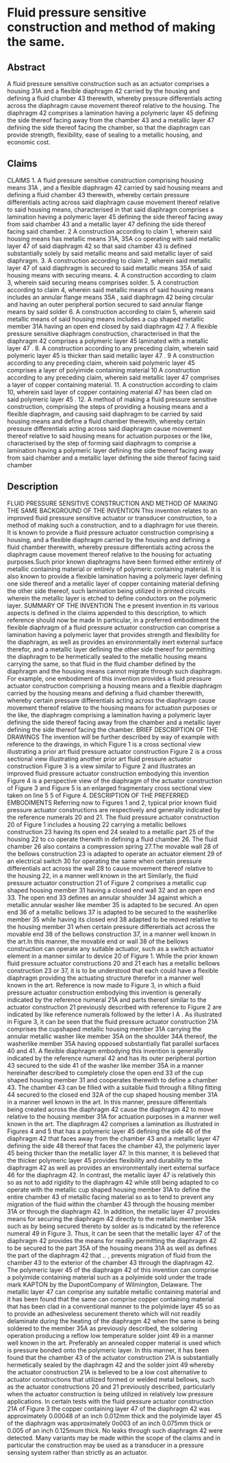 # Fluid pressure sensitive construction and method of making the same.

## Abstract
A fluid pressure sensitive construction such as an actuator comprises a housing 31A and a flexible diaphragm 42 carried by the housing and defining a fluid chamber 43 therewith, whereby pressure differentials acting across the diaphragm cause movement thereof relative to the housing. The diaphragm 42 comprises a lamination having a polymeric layer 45 defining the side thereof facing away from the chamber 43 and a metallic layer 47 defining the side thereof facing the chamber, so that the diaphragm can provide strength, flexibility, ease of sealing to a metallic housing, and economic cost.

## Claims
CLAIMS 1. A fluid pressure sensitive construction comprising housing means 31A , and a flexible diaphragm 42 carried by said housing means and defining a fluid chamber 43 therewith, whereby certain pressure differentials acting across said diaphragm cause movement thereof relative to said housing means, characterised in that said diaphragm comprises a lamination having a polymeric layer 45 defining the side thereof facing away from said chamber 43 and a metallic layer 47 defining the side thereof facing said chamber. 2 A construction according to claim 1, wherein said housing means has metallic means 31A, 35A co operating with said metallic layer 47 of said diaphragm 42 so that said chamber 43 is defined substantially solely by said metallic means and said metallic layer of said diaphragm. 3. A construction according to claim 2, wherein said metallic layer 47 of said diaphragm is secured to said metallic means 35A of said housing means with securing means. 4. A construction according to claim 3, wherein said securing means comprises solder. 5. A construction according to claim 4, wherein said metallic means of said housing means includes an annular flange means 35A , said diaphragm 42 being circular and having an outer peripheral portion secured to said annular flange means by said solder 6. A construction according to claim 5, wherein said metallic means of said housing means includes a cup shaped metallic member 31A having an open end closed by said diaphragm 42 7. A flexible pressure sensitive diaphragm construction, characterised in that the diaphragm 42 comprises a polymeric layer 45 laminated with a metallic layer 47 . 8. A construction according to any preceding claim, wherein said polymeric layer 45 is thicker than said metallic layer 47 . 9 A construction according to any preceding claim, wherein said polymeric layer 45 comprises a layer of polyimide containing material 10 A construction according to any preceding claim, wherein said metallic layer 47 comprises a layer of copper containing material. 11. A construction according to claim 10, wherein said layer of copper containing material 47 has been clad on said polymeric layer 45 . 12. A method of making a fluid pressure sensitive construction, comprising the steps of providing a housing means and a flexible diaphragm, and causing said diaphragm to be carried by said housing means and define a fluid chamber therewith, whereby certain pressure differentials acting across said diaphragm cause movement thereof relative to said housing means for actuation purposes or the like, characterised by the step of forming said diaphragm to comprise a lamination having a polymeric layer defining the side thereof facing away from said chamber and a metallic layer defining the side thereof facing said chamber

## Description
FLUID PRESSURE SENSITIVE CONSTRUCTION AND METHOD OF MAKING THE SAME BACKGROUND OF THE INVENTION This invention relates to an improved fluid pressure sensitive actuator or transducer construction, to a method of making such a construction, and to a diaphragm for use therein. It is known to provide a fluid pressure actuator construction comprising a housing, and a flexible diaphragm carried by the housing and defining a fluid chamber therewith, whereby pressure differentials acting across the diaphragm cause movement thereof relative to the housing for actuating purposes.Such prior known diaphragms have been formed either entirely of metallic containing material or entirely of polymeric containing material. It is also known to provide a flexible lamination having a polymeric layer defining one side thereof and a metallic layer of copper containing material defining the other side thereof, such lamination being utilized in printed circuits wherein the metallic layer is etched to define conductors on the polymeric layer. SUMMARY OF THE INVENTION The e present invention in its various aspects is defined in the claims appended to this description, to which reference should now be made In particular, in a preferred embodiment the flexible diaphragm of a fluid pressure actuator construction can comprise a lamination having a polymeric layer that provides strength and flexibility for the diaphragm, as well as provides an environmentally inert external surface therefor, and a metallic layer defining the other side thereof for permitting the diaphragm to be hermetically sealed to the metallic housing means carrying the same, so that fluid in the fluid chamber defined by the diaphragm and the housing means cannot migrate through such diaphragm. For example, one embodiment of this invention provides a fluid pressure actuator construction comprising a housing means and a flexible diaphragm carried by the housing means and defining a fluid chamber therewith, whereby certain pressure differentials acting across the diaphragm cause movement thereof relative to the housing means for actuation purposes or the like, the diaphragm comprising a lamination having a polymeric layer defining the side thereof facing away from the chamber and a metallic layer defining the side thereof facing the chamber. BRIEF DESCRIPTION OF THE DRAWINGS The invention will be further described by way of example with reference to the drawings, in which Figure 1 is a cross sectional view illustrating a prior art fluid pressure actuator construction Figure 2 is a cross sectional view illustrating another prior art fluid pressure actuator construction Figure 3 is a view similar to Figure 2 and illustrates an improved fluid pressure actuator construction embodying this invention Figure 4 is a perspective view of the diaphragm of the actuator construction of Figure 3 and Figure 5 is an enlarged fragmentary cross sectional view taken on line 5 5 of Figure 4. DESCRIPTION OF THE PREFERRED EMBODIMENTS Referring now to Figures 1 and 2, typical prior known fluid pressure actuator constructions are respectively and generally indicated by the reference numerals 20 and 21. The fluid pressure actuator construction 20 of Figure 1 includes a housing 22 carrying a metallic bellows construction 23 having its open end 24 sealed to a metallic part 25 of the housing 22 to co operate therwith in defining a fluid chamber 26. The fluid chamber 26 also contains a compression spring 27.The movable wall 28 of the bellows construction 23 is adapted to operate an actuator element 29 of an electrical switch 30 for operating the same when certain pressure differentials act across the wall 28 to cause movement thereof relative to the housing 22, in a manner well known in the art Similarly, the fluid pressure actuator construction 21 of Figure 2 comprises a metallic cup shaped housing member 31 having a closed end wall 32 and an open end 33. The open end 33 defines an annular shoulder 34 against which a metallic annular washer like member 35 is adapted to be secured. An open end 36 of a metallic bellows 37 is adapted to be secured to the washerlike member 35 while having its closed end 38 adapted to be moved relative to the housing member 31 when certain pressure differentials act across the movable end 38 of the bellows construction 37, in a manner well known in the art.In this manner, the movable end or wall 38 of the bellows construction can operate any suitable actuator, such as a switch actuator element in a manner similar to device 20 of Figure 1. While the prior known fluid pressure actuator constructions 20 and 21 each has a metallic bellows construction 23 or 37, it is to be understood that each could have a flexible diaphragm providing the actuating structure therefor in a manner well known in the art. Reference is now made to Figure 3, in which a fluid pressure actuator construction embodying this invention is generally indicated by the reference numeral 21A and parts thereof similar to the actuator construction 21 previously described with reference to Figure 2 are indicated by like reference numerals followed by the letter l A . As illustrated in Figure 3, it can be seen that the fluid pressure actuator construction 21A comprises the cupshaped metallic housing member 31A carrying the annular metallic washer like member 35A on the shoulder 34A thereof, the washerlike member 35A having opposed substantially flat parallel surfaces 40 and 41. A flexible diaphragm embodying this invention is generally indicated by the reference numeral 42 and has its outer peripheral portion 43 secured to the side 41 of the washer like member 35A in a manner hereinafter described to completely close the open end 33 of the cup shaped housing member 31 and cooperates therewith to define a chamber 43. The chamber 43 can be filled with a suitable fluid through a filling fitting 44 secured to the closed end 32A of the cup shaped housing member 31A in a manner well known in the art. In this manner, pressure differentials being created across the diaphragm 42 cause the diaphragm 42 to move relative to the housing member 31A for actuation purposes in a manner well known in the art. The diaphragm 42 comprises a lamination as illustrated in Figures 4 and 5 that has a polymeric layer 45 defining the side 46 of the diaphragm 42 that faces away from the chamber 43 and a metallic layer 47 defining the side 48 thereof that faces the chamber 43, the polymeric layer 45 being thicker than the metallic layer 47. In this manner, it is believed that the thicker polymeric layer 45 provides flexibility and durability to the diaphragm 42 as well as provides an environmentally inert external surface 46 for the diaphragm 42. In contrast, the metallic layer 47 is relatively thin so as not to add rigidity to the diaphragm 42 while still being adapted to co operate with the metallic cup shaped housing member 31A to define the entire chamber 43 of metallic facing material so as to tend to prevent any migration of the fluid within the chamber 43 through the housing member 31A or through the diaphragm 42. In addition, the metallic layer 47 provides means for securing the diaphragm 42 directly to the metallic member 35A such as by being secured thereto by solder as is indicated by the reference numeral 49 in Figure 3. Thus, it can be seen that the metallic layer 47 of the diaphragm 42 provides the means for readily permitting the diaphragm 42 to be secured to the part 35A of the housing means 31A as well as defines the part of the diaphragm 42 that .. , prevents migration of fluid from the chamber 43 to the exterior of the chamber 43 through the diaphragm 42. The polymeric layer 45 of the diaphragm 42 of this invention can comprise a polyimide containing material such as a polyimide sold under the trade mark KAPTON by the DupontCompany of Wilmington, Delaware. The metallic layer 47 can comprise any suitable metallic containing material and it has been found that the same can comprise copper containing material that has been clad in a conventional manner to the polyimide layer 45 so as to provide an adhesiveless securement thereto which will not readily delaminate during the heating of the diaphragm 42 when the same is being soldered to the member 35A as previously described, the soldering operation producing a reflow low temperature solder joint 49 in a manner well known in the art. Preferably an annealed copper material is used which is pressure bonded onto the polymeric layer. In this manner, it has been found that the chamber 43 of the actuator construction 21A is substantially hermetically sealed by the diaphragm 42 and the solder joint 49 whereby the actuator construction 21A is believed to be a low cost alternative to actuator constructions that utilized formed or welded metal bellows, such as the actuator constructions 20 and 21 previously described, particularly when the actuator construction is being utilized in relatively low pressure applications. In certain tests with the fluid pressure actuator construction 21A of Figure 3 the copper containing layer 47 of the diaphragm 42 was approximately 0.00048 of an inch 0.012mm thick and the polyimide layer 45 of the diaphragm was approximately 0o003 of an inch 0.075mm thick or 0.005 of an inch 0.125mum thick. No leaks through such diaphragm 42 were detected. Many variants may be made within the scope of the claims and in particular the construction may be used as a transducer in a pressure sensing system rather than strictly as an actuator.